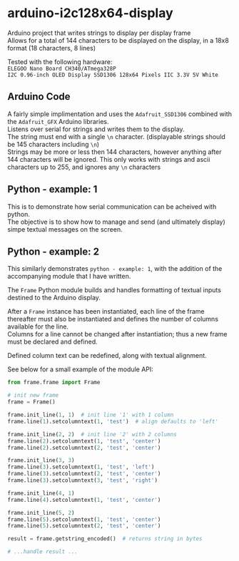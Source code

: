 # arduino-i2c128x64-display
Arduino project that writes strings to display per display frame  
Allows for a total of 144 characters to be displayed on the display, in a 18x8 format (18 characters, 8 lines)

Tested with the following hardware:  
`ELEGOO Nano Board CH340/ATmega328P`  
`I2C 0.96-inch OLED Display SSD1306 128x64 Pixels IIC 3.3V 5V White`  

## Arduino Code
A fairly simple implimentation and uses the `Adafruit_SSD1306` combined with the `Adafruit_GFX` Arduino libraries.  
Listens over serial for strings and writes them to the display.  
The string must end with a single `\n` character. (displayable strings should be 145 characters including `\n`)  
Strings may be more or less then 144 characters, however anything after 144 characters will be ignored.
This only works with strings and ascii characters up to 255, and ignores any `\n` characters

## Python - example: 1
This is to demonstrate how serial communication can be acheived with python.  
The objective is to show how to manage and send (and ultimately display) simpe textual messages on the screen.

## Python - example: 2
This similarly demonstrates `python - example: 1`, with the addition of the accompanying module that I have written.  

The `Frame` Python module builds and handles formatting of textual inputs destined to the Arduino display.  

After a `Frame` instance has been instantiated, each line of the frame thereafter must also be instantiated and defines the number of columns available for the line.  
Columns for a line cannot be changed after instantiation; thus a new frame must be declared and defined.  

Defined column text can be redefined, along with textual alignment.

See below for a small example of the module API:

```python
from frame.frame import Frame

# init new frame
frame = Frame()

frame.init_line(1, 1)  # init line '1' with 1 column
frame.line(1).setcolumntext(1, 'test')  # align defaults to 'left'

frame.init_line(2, 2)  # init line '2' with 2 columns
frame.line(2).setcolumntext(1, 'test', 'center')
frame.line(2).setcolumntext(2, 'test', 'center')

frame.init_line(3, 3)
frame.line(3).setcolumntext(1, 'test', 'left')
frame.line(3).setcolumntext(2, 'test', 'center')
frame.line(3).setcolumntext(3, 'test', 'right')

frame.init_line(4, 1)
frame.line(4).setcolumntext(1, 'test', 'center')

frame.init_line(5, 2)
frame.line(5).setcolumntext(1, 'test', 'center')
frame.line(5).setcolumntext(2, 'test', 'center')

result = frame.getstring_encoded()  # returns string in bytes

# ...handle result ...
```

